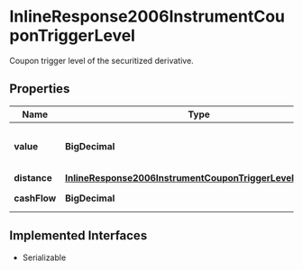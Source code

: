 

# InlineResponse2006InstrumentCouponTriggerLevel

Coupon trigger level of the securitized derivative.

## Properties

Name | Type | Description | Notes
------------ | ------------- | ------------- | -------------
**value** | **BigDecimal** | Value of the coupon trigger level. |  [optional]
**distance** | [**InlineResponse2006InstrumentCouponTriggerLevelDistance**](InlineResponse2006InstrumentCouponTriggerLevelDistance.md) |  |  [optional]
**cashFlow** | **BigDecimal** | Cash flow amount. |  [optional]


## Implemented Interfaces

* Serializable


